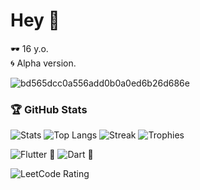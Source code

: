 # Hey 🦋

🕶️ 16 y.o.  
🌀 Alpha version.



![bd565dcc0a556add0b0a0ed6b26d686e](https://github.com/Netall0/Netall0/assets/113532176/3b1d4b44-6a21-4538-a6ec-2ba2a7c53f63)


### 🏆 GitHub Stats
![Stats](https://github-readme-stats.vercel.app/api?username=Netall0&show_icons=true&theme=transparent&hide_title=true)
![Top Langs](https://github-readme-stats.vercel.app/api/top-langs/?username=Netall0&layout=compact&theme=transparent)
![Streak](https://streak-stats.demolab.com?user=Netall0&theme=transparent)
![Trophies](https://github-profile-trophy.vercel.app/?username=Netall0&theme=onedark&no-frame=true&no-bg=true&margin-w=5)

![Flutter 🦋](https://img.shields.io/badge/Flutter-02569B?style=for-the-badge&logo=flutter&logoColor=white)
![Dart 🧩](https://img.shields.io/badge/Dart-0175C2?style=for-the-badge&logo=dart&logoColor=white)

![LeetCode Rating](https://img.shields.io/badge/LeetCode-1600%20Rating-orange?style=for-the-badge&logo=leetcode)




 
                    
